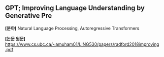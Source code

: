 ## GPT; Improving Language Understanding by Generative Pre

**[분야]** Natural Language Processing, Autoregressive Transformers

**[논문 원문]** https://www.cs.ubc.ca/~amuham01/LING530/papers/radford2018improving.pdf
